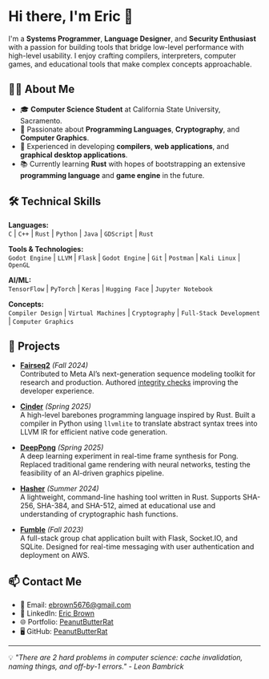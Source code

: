# Hi there, I'm Eric 👋

I'm a **Systems Programmer**, **Language Designer**, and **Security Enthusiast** with a passion for building tools that bridge low-level performance with high-level usability. I enjoy crafting compilers, interpreters, computer games, and educational tools that make complex concepts approachable.

## 👨‍💻 About Me

* 🎓 **Computer Science Student** at California State University, Sacramento.
* 🧠 Passionate about **Programming Languages**, **Cryptography**, and **Computer Graphics**.
* 🔧 Experienced in developing **compilers**, **web applications**, and **graphical desktop applications**.
* 📚 Currently learning **Rust** with hopes of bootstrapping an extensive **programming language** and **game engine** in the future.

## 🛠️ Technical Skills

**Languages:**  
`C` | `C++` | `Rust` | `Python` | `Java` | `GDScript` | `Rust`

**Tools & Technologies:**  
`Godot Engine` | `LLVM` | `Flask` | `Godot Engine` | `Git` | `Postman` | `Kali Linux` | `OpenGL`

**AI/ML:**  
`TensorFlow` | `PyTorch` | `Keras` | `Hugging Face` | `Jupyter Notebook`

**Concepts:**  
`Compiler Design` | `Virtual Machines` | `Cryptography` | `Full-Stack Development` | `Computer Graphics`


## 🚀 Projects

- [**Fairseq2**](https://github.com/facebookresearch/fairseq2) *(Fall 2024)*  
  Contributed to Meta AI’s next-generation sequence modeling toolkit for research and production. Authored [integrity checks](https://github.com/facebookresearch/fairseq2/pull/840) improving the developer experience.

- [**Cinder**](https://github.com/PeanutButterRat/cinder) *(Spring 2025)*  
  A high-level barebones programming language inspired by Rust. Built a compiler in Python using `llvmlite` to translate abstract syntax trees into LLVM IR for efficient native code generation.

- [**DeepPong**](https://github.com/PeanutButterRat/deeppong) *(Spring 2025)*  
  A deep learning experiment in real-time frame synthesis for Pong. Replaced traditional game rendering with neural networks, testing the feasibility of an AI-driven graphics pipeline.

- [**Hasher**](https://github.com/PeanutButterRat/hasher) *(Summer 2024)*  
  A lightweight, command-line hashing tool written in Rust. Supports SHA-256, SHA-384, and SHA-512, aimed at educational use and understanding of cryptographic hash functions.

- [**Fumble**](https://github.com/PeanutButterRat/fumble) *(Fall 2023)*  
  A full-stack group chat application built with Flask, Socket.IO, and SQLite. Designed for real-time messaging with user authentication and deployment on AWS.


## 📫 Contact Me

* 📧 Email: [ebrown5676@gmail.com](mailto:ebrown5676@gmail.com)
* 💼 LinkedIn: [Eric Brown](https://www.linkedin.com/in/ebrown187134/)
* 🌐 Portfolio: [PeanutButterRat](https://peanutbutterrat.github.io/)
* 🖥️ GitHub: [PeanutButterRat](https://github.com/PeanutButterRat)

---

💡 *"There are 2 hard problems in computer science: cache invalidation, naming things, and off-by-1 errors." - Leon Bambrick*
